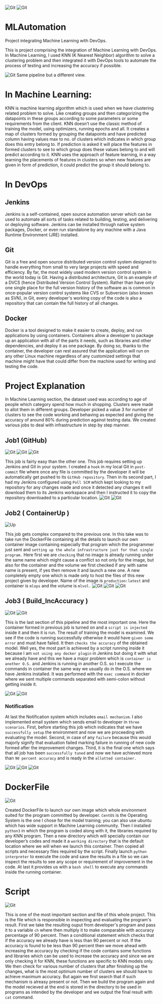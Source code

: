 ![Git](Screenshots/Capture.PNG)
![Git](Screenshots/Capture1.PNG)

# MLAutomation
Project integrating Machine Learning with DevOps.

This is project comprising the integration of Machine Learning with DevOps. In Machine Learning, I used KNN (K Nearest Neighbor) algorithm to solve a clustering problem and then integrated it with DevOps tools to automate the process of testing and increasing the accuracy if possible.

![Git](Screenshots/Capture2.PNG)
Same pipeline but a different view.

# In Machine Learning:

KNN is machine learning algorithm which is used when we have clustering related problem to solve. Like creating groups and then categorizing the datapoints in these groups according to some parameters or some requirements from the client. 
KNN doesn’t use the classic method of training the model, using optimizers, running epochs and all. It creates a map of clusters formed by grouping the datapoints and have predicted column having values max to no. of clusters which indicates in which group does this entry belong to. If prediction is asked it will place the features in formed clusters to see to which group does these values belong to and will predict according to it.
KNN uses the approach of feature learning, in a way learning the placements of features in clusters so when new features are given in form of prediction, it could predict the group it should belong to.

# In DevOps

## Jenkins
Jenkins is a self-contained, open source automation server which can be used to automate all sorts of tasks related to building, testing, and delivering or deploying software. Jenkins can be installed through native system packages, Docker, or even run standalone by any machine with a Java Runtime Environment (JRE) installed.

## Git
Git is a free and open source distributed version control system designed to handle everything from small to very large projects with speed and efficiency. By far, the most widely used modern version control system in the world today is Git. Having a distributed architecture, Git is an example of a DVCS (hence Distributed Version Control System). Rather than have only one single place for the full version history of the software as is common in once-popular version control systems like CVS or Subversion (also known as SVN), in Git, every developer's working copy of the code is also a repository that can contain the full history of all changes.

## Docker
Docker is a tool designed to make it easier to create, deploy, and run applications by using containers. Containers allow a developer to package up an application with all of the parts it needs, such as libraries and other dependencies, and deploy it as one package. By doing so, thanks to the container, the developer can rest assured that the application will run on any other Linux machine regardless of any customized settings that machine might have that could differ from the machine used for writing and testing the code.


# Project Explanation

In Machine Learning section, the dataset used was according to age of people which category spend how much in shopping. Clusters were made to allot them in different groups. Developer picked a value 3 for number of clusters to see the code working and behaving as expected and giving the accuracy of around 80% during prediction against testing data.
We created various jobs to deal with infrastructure in step by step manner.

## Job1 (GitHub)
![Git](Screenshots/Capture13.PNG)
![Git](Screenshots/Capture14.PNG)
![Git](Screenshots/Capture15.PNG)

This job is fairly easy than the other one. This job requires setting up Jenkins and Git in your system. I created a `hook` in my local Git in `post-commit` file where once any file is committed by the developer it will be automatically get pushed to its `GitHub repository`. Then in its second part, I had my Jenkins configured using `Poll SCM` which kept looking to my repository for any changes made and once it detected any changes it will download them to its Jenkins workspace and then I instructed it to copy the repository downloaded to a particular location.
![Git](Screenshots/Capture3.PNG)
![Git](Screenshots/Capture4.PNG)

## Job2 ( ContainerUp ) 
![Up](Screenshots/Capture16.PNG)

This job gets complex compared to the previous one. In this take was to take run the DockerFile containing all the details to launch our own container image containing especially that program which the programmer just sent and `setting up the whole infrastructure just for that single program.` Here first we are `checking` that no image is already running under the same name which might cause a conflict so not only for the image, but also for the container and the volume we first checked if any with same name is present, if yes then remove it and launch a new one. A new completely empty one which is made only to host the files of this new project given by developer. Name of the image is `production:latest` and container is `mlops` and the volume is `mlvol.`
![Git](Screenshots/Capture5.PNG)
![Git](Screenshots/Capture6.PNG)
![Git](Screenshots/Capture7.PNG)

## Job3 ( Build_IncAccuracy )
![Git](Screenshots/Capture17.PNG)
![Git](Screenshots/Capture12.PNG)

This is the last section of this pipeline and the most important one. Here the container formed in previous job is turned on and a `script is injected` inside it and then it is run. The result of training the model is examined. We see if the code is running successfully otherwise it would have `given some error` and must have failed. It then `checks the accuracy` of the obtained model. 
Well yes, the most part is achieved by a script running inside it because I am `not using any docker plugin` in Jenkins but doing it with what we already have and this we have a major problem which is `container is another O.S.` and Jenkins is running in another O.S. so I execute the commands in container the same way we usually do in the O.S. where we have Jenkins installed. It was performed with the `exec command` in docker where we sent multiple commands separated with semi-colon without getting inside it.

![Git](Screenshots/Capture8.PNG)
![Git](Screenshots/Capture9.PNG)

### Notification

At last the Notification system which includes `email mechanism`. I also implemented email system which sends email to developer in `three scenarios`. First, before starting this job which indicates that we have `successfully setup` the environment and now we are proceeding with evaluating the model. Second, in case of any `failure` because this would majorly signify that evaluation failed marking failure in running of new code formed after the improvement changes. Third, it is the final one which says that all job has been `successfully tuned` and now we have achieved more than `90 percent accuracy` and is ready in the `allotted container.`

![Git](Screenshots/Capture18.PNG)
![Git](Screenshots/Capture19.PNG)
![Git](Screenshots/Capture20.PNG)

# DockerFile
![Git](Screenshots/Capture11.PNG)

Created DockerFile to launch our own image which whole environment suited for the program committed by developer. `CentOS` is the Operating System is the one I chose for the model training; you can also use ubuntu which has wide support in Machine Learning community. Then I installed `python3` in which the program is coded along with it, the libraries required by any KNN program. Then a new directory which will specially contain our developer’s codes and made it a `working directory` that is the default location where we will when we launch this container. Then copied all scripts and necessary files required by the script. Finally launch `python interpreter` to execute the code and save the results in a file so we can inspect the results to see any scope or requirement of improvement in the code. At last it provides us with a `bash shell` to execute any commands inside the running container.

# Script
![Git](Screenshots/Script.png)

This is one of the most important section and file of this whole project. This is the file which is responsible in inspecting and evaluating the program's result. First we take the resulting ouput from developer's program and pass it to a variable `ch` where then multiply it to make comparable with accuracy percentage of 90 percent. Then a conditional statement which checks that if the accuracy we already have is less than 90 percent or not. If the accuracy is found to be less than 90 percent then we move ahead with increasing the accuracy by checking if the code contains some functions and libraries which can be used to increase the accuracy and since we are only checking it for KNN, these functions are specific to KNN models only. We then check for various number of clusters that after finishing up the changes, what is the most optimum number of clusters we should have to achieve maximum accuracy. But again we first search that if such mechanism is alreasy present or not. Then we build the program again and the model recieved at the end is stored in the directory to be used in programs as intended by the developer and we output the final result with `cat` command.

